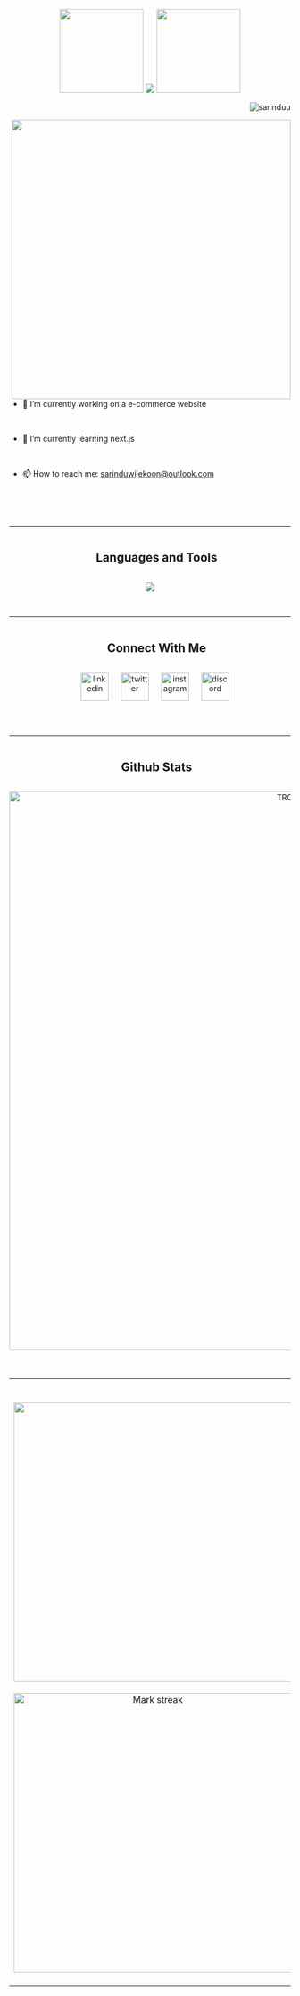<!-- <p align="center"> <img src="https://user-images.githubusercontent.com/74038190/212284100-561aa473-3905-4a80-b561-0d28506553ee.gif" width="1000"> </p> -->
<p align="center">
  <img src="https://user-images.githubusercontent.com/74038190/213866269-5d00981c-7c98-46d7-8a8e-16f462f15227.gif" width="150" />
  <a href="https://git.io/typing-svg"><img src="https://readme-typing-svg.herokuapp.com?font=Fira+Code&weight=500&size=25&pause=500&color=F7A94E&center=true&vCenter=true&random=false&width=500&height=100&lines=Hi+there!+%F0%9F%91%8B;I'm+Sarindu+Wijekoon;Full-stack+developer+;Undergraduate+Software+Engineer"></a>
   <img src="https://user-images.githubusercontent.com/74038190/213866269-5d00981c-7c98-46d7-8a8e-16f462f15227.gif" width="150" />
</p>
<!-- <p align="center"> <img src="https://user-images.githubusercontent.com/74038190/212284100-561aa473-3905-4a80-b561-0d28506553ee.gif" width="1000"> </p> -->
<p align="right"> <img src="https://komarev.com/ghpvc/?username=sarinduu&label=Profile%20views&color=f69f3c&style=flat" alt="sarinduu"/> </p>


<img  align="right" src="https://user-images.githubusercontent.com/74038190/225813708-98b745f2-7d22-48cf-9150-083f1b00d6c9.gif" width="500">

<br>
<br>
<br>

- 🔭 I’m currently working on a e-commerce website
<br>

- 🌱 I’m currently learning next.js
<br>

- 📫 How to reach me: sarinduwijekoon@outlook.com

<br>
<br>
<br>

-------------------

<div id="heading">
  <ul align="center">
    <summary>
      <h2 style="display: inline-block">
<!--         <img src="https://media2.giphy.com/media/QssGEmpkyEOhBCb7e1/giphy.gif?cid=ecf05e47a0n3gi1bfqntqmob8g9aid1oyj2wr3ds3mg700bl&rid=giphy.gif" width ="30">
        &emsp; -->
        <b> Languages and Tools </b>
<!--         &emsp;
        <img src="https://media2.giphy.com/media/QssGEmpkyEOhBCb7e1/giphy.gif?cid=ecf05e47a0n3gi1bfqntqmob8g9aid1oyj2wr3ds3mg700bl&rid=giphy.gif" width ="30"> -->
      </h2>
    </summary>
  </ul>
</div>

<p align="center">
  <a href="https://skillicons.dev">
    <img src="https://skillicons.dev/icons?i=mongodb,express,react,nodejs,vscode,postman,figma,firebase,html,css,discord,java,js,mysql,github,eclipse,firebase,idea,kotlin,mysql,vite&perline=15" />
  </a>
   <!--- git,aws,bootstrap,c,cpp,css,discord,docker,dynamodb,express,figma,firebase,github,html,idea,java,js,kotlin,linux,md,materialui,mongodb,mysql,nextjs,nodejs,postman,py,react,redux,tailwind,ts,vscode-->
</p>
<br>

-------------------

<div id="heading">
  <ul align="center">
    <summary>
      <h2 style="display: inline-block">
<!--         <img src="https://user-images.githubusercontent.com/74038190/214644145-264f4759-7633-441e-9d67-d8dda9d50d26.gif" width="60">
        &emsp; -->
        <b> Connect With Me </b>
<!--         &emsp;
        <img src="https://user-images.githubusercontent.com/74038190/214644145-264f4759-7633-441e-9d67-d8dda9d50d26.gif" width="60"> -->
      </h2>
    </summary>
  </ul>
</div>

<p align="center">
&emsp;
<a href="https://www.linkedin.com/in/sarindu-wijekoon-9a6b1b216" target="blank">
  <img align="center" src="https://user-images.githubusercontent.com/88904952/234979284-68c11d7f-1acc-4f0c-ac78-044e1037d7b0.png" alt="linkedin" height="50" width="50" /></a>
&emsp;
<a href="https://x.com/wijekoonsarindu" target="blank">
  <img align="center" src="https://user-images.githubusercontent.com/88904952/234980676-61bfb021-ecc8-48f7-88e6-34c1b06c4a58.png" alt="twitter" height="50" width="50" /></a>
&emsp;
<a href="https://www.instagram.com/sarindu._" target="blank">
  <img align="center" src="https://user-images.githubusercontent.com/88904952/234981169-2dd1e58f-4b7e-468c-8213-034ba62156c3.png" alt="instagram" height="50" width="50" /></a>
&emsp;
<a href="https://discord.gg" target="blank">
  <img align="center" src="https://user-images.githubusercontent.com/88904952/234982627-019fd336-6248-453c-9b05-97c13fd1d207.png" alt="discord" height="50" width="50" /></a>
</p>
<br>
<br>
  
-------------------

<div id="heading">
  <ul align="center">
    <summary>
      <h2 style="display: inline-block">
<!--         <img src = "https://github.com/7oSkaaa/7oSkaaa/blob/main/Images/Statistics.gif?raw=true" width = 30px>
        &emsp; -->
        <b> Github Stats </b>
<!--         &emsp;
        <img src = "https://github.com/7oSkaaa/7oSkaaa/blob/main/Images/Statistics.gif?raw=true" width = 30px> -->
      </h2>
    </summary>
  </ul>
</div>

<!--- stats (start) -->
<p align="center">
<!--- trophy (start) -->
  <div align=center >
  <a href="https://github.com/ryo-ma/github-profile-trophy" title="Go to Source">
      <img width="1000" align="center" src="https://github-profile-trophy.vercel.app/?username=sarinduu&theme=gruvbox&margin-w=15&margin-h=15" alt="TROPHY" />
    </a>
</div>
<!--- trophy (end) -->
 <br></br>
  <table align=center>
    <tr border="none">
      <td width="600" align="center">
        <br></br>
        <img  align="center" width="500" src="https://github-readme-stats.vercel.app/api?username=sarinduu&theme=darcula&show_icons=true&count_private=true" />
        <br></br>
        <img  align="center" width="500" title="🔥 Get streak stats for your profile at git.io/streak-stats" alt="Mark streak" src="https://github-readme-streak-stats.herokuapp.com/?user=sarinduu&theme=darcula&hide_border=false" /> 
        <br></br>
      </td>

  <td width="400" align="center">
        <img  align="center"  src="https://github-readme-stats.anuraghazra1.vercel.app/api/top-langs/?username=sarinduu&theme=darcula&hide_border=false&langs_count=10"/>
      </td>
    </tr>
  </table>

</p>        
<!--- stats (end) -->

<!--
**Sarinduu/sarinduu** is a ✨ _special_ ✨ repository because its `README.md` (this file) appears on your GitHub profile.

Here are some ideas to get you started:

- 🔭 I’m currently working on ...
- 🌱 I’m currently learning ...
- 👯 I’m looking to collaborate on ...
- 🤔 I’m looking for help with ...
- 💬 Ask me about ...
- 📫 How to reach me: ...
- 😄 Pronouns: ...
- ⚡ Fun fact: ...

-->
